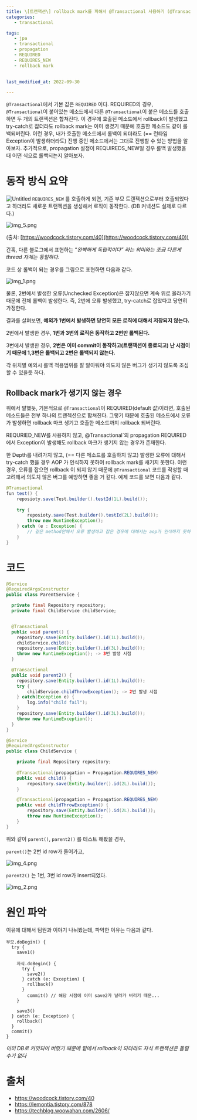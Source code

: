 ```yaml
---
title: \[트랜잭션\] rollback mark를 피해서 @Transactional 사용하기 (@Transactional REQUIRES_NEW 사용 시 주의 사항)
categories: 
   - transactional

tags:
   - jpa
   - transactional
   - propagation
   - REQUIRED
   - REQUIRES_NEW
   - rollback mark
   

last_modified_at: 2022-09-30 

---
```


`@Transactional`에서 기본 값은 `REQUIRED` 이다. REQUIRED의 경우, `@Transactional`이 붙어있는 메소드에서 다른 `@Transactional`이 붙은 메소드를 호출하면 두 개의 트랜젝션은 합쳐진다.
이 경우에 호출된 메소드에서 rollback이 발생했고 try-catch로 잡더라도 rollback mark는 이미 생겼기 때문에 호출한 메소드도 같이 롤백되버린다.
이런 경우, 내가 호출한 메소드에서 롤백이 되더라도 (== 런타임 Exception이 발생하더라도) 진행 중인 메소드에서는 그대로 진행할 수 있는 방법을 알아보자.
추가적으로, propagation 설정이 REQUIREDS_NEW일 경우 롤백 발생했을 때 어떤 식으로 롤백되는지 알아보자.

# 동작 방식 요약

![Untitled](https://user-images.githubusercontent.com/49507736/193454427-58263b59-0478-47b6-89b7-47fe283cde5b.png)
`REQUIRES_NEW` 를 호출하게 되면, 기존 부모 트랜젝션으로부터 호출되었다고 하더라도 새로운 트랜젝션을 생성해서 로직이 동작한다. (DB 커넥션도 실제로 다르다.)

![img_5.png](https://user-images.githubusercontent.com/49507736/193454503-31165770-1989-47f4-8aa4-bc0a3aefc3cf.png)

(출처: [https://woodcock.tistory.com/40](https://woodcock.tistory.com/40))

간혹, 다른 블로그에서 표현하는 “*완벽하게 독립적이다” 라는 의미와는 조금 다른게 thread 자체는 동일하다.*

코드 상 롤백이 되는 경우를 그림으로 표현하면 다음과 같다.

![img_1.png](https://user-images.githubusercontent.com/49507736/193744022-0d1aab1a-5869-4018-bce8-cb3ded159007.png)

물론, 2번에서 발생한 오류(Unchecked Exception)은 잡지않으면 계속 위로 올라가기 때문에 전체 롤백이 발생한다. 즉, 2번에 오류 발생했고, try-catch로 잡았다고 당연히 가정한다.

결과를 살펴보면, **예외가 1번에서 발생하면 당연히 모든 로직에 대해서 저장되지 않는다.**

2번에서 발생한 경우, **1번과 3번의 로직은 동작하고 2번만 롤백된다.**

3번에서 발생한 경우, **2번은 이미 commit이 동작하고(트랜잭션이 종료되고) 난 시점이기 때문에 1,3번은 롤백되고 2번은 롤백되지 않는다.**

각 위치별 예외시 롤백 적용범위를 잘 알아둬야 의도치 않은 버그가 생기지 않도록 조심할 수 있을듯 하다.

## Rollback mark가 생기지 않는 경우
위에서 말했듯, 기본적으로 `@Transactional`이 REQUIRED(default 값)이라면, 호출된 메소드들은 전부 하나의 트랜젝션으로 합쳐진다.
그렇기 때문에 호출된 메소드에서 오류가 발생하면 rollback 마크 생기고 호출한 메소드까지 rollback 되버린다.  

REQURIED_NEW를 사용하지 않고, @Transactional`의 propagation REQUIRED에서 Exception이 발생해도 rollback 마크가 생기지 않는 경우가 존재한다.  

한 Depth를 내려가지 않고, (== 다른 메소드를 호출하지 않고) 발생한 오류에 대해서 try-catch 했을 경우 AOP 가 인식하지 못하여 rollback mark를 새기지 못한다.
이런 경우, 오류를 잡으면 rollback 이 되지 않기 때문에 `@Transactional` 코드를 작성할 때 고려해서 의도치 않은 버그를 예방하면 좋을 거 같다.
예제 코드를 보면 다음과 같다.
```java
@Transactional
fun test() {
    reposioty.save(Test.builder().testId(1L).build());
    
    try {
        reposioty.save(Test.builder().testId(2L).build());
        throw new RuntimeException();
    } catch (e : Exception) {
        // 같은 method안에서 오류 발생하고 잡은 경우에 대해서는 aop가 인식하지 못하기 때문에 rollback되지 않는다.
    }
}
```


# 코드

```java
@Service
@RequiredArgsConstructor
public class ParentService {

  private final Repository repository;
  private final ChildService childService;


  @Transactional
  public void parent() {
    repository.save(Entity.builder().id(1L).build());
    childService.child();
    repository.save(Entity.builder().id(3L).build());
    throw new RuntimeException(); -> 3번 발생 시점
  }

  @Transactional
  public void parent2() {
    repository.save(Entity.builder().id(1L).build());
    try {
        childService.childThrowException(); -> 2번 발생 시점
    } catch(Exception e) {
        log.info("child fail");
    }
    repository.save(Entity.builder().id(3L).build());
    throw new RuntimeException();
  }
}
```

```java
@Service
@RequiredArgsConstructor
public class ChildService {

    private final Repository repository;
	
    @Transactional(propagation = Propagation.REQUIRES_NEW)
    public void child() {
        repository.save(Entity.builder().id(2L).build());
    }

    @Transactional(propagation = Propagation.REQUIRES_NEW)
    public void childThrowException() {
        repository.save(Entity.builder().id(2L).build());
        throw new RuntimeException();
    }
}
```

위와 같이 `parent()`, `parent2()` 를 테스트 해봤을 경우,

`parent()`는 2번 id row가 들어가고,

![img_4.png](https://user-images.githubusercontent.com/49507736/193454491-926a41e8-2652-4048-834c-e1645246dda2.png)

`parent2()` 는 1번, 3번 id row가 insert되었다.

![img_2.png](https://user-images.githubusercontent.com/49507736/193454485-a6bd1296-958e-4149-99ea-0e052597536e.png)

# 원인 파악
이유에 대해서 팀원과 이야기 나눠봤는데, 파악한 이유는 다음과 같다.
```
부모.doBegin() {
  try {
    save1()
    
    자식.doBegin() {
      try {
        save2()
      } catch (e: Exception) {
        rollback()
      }
        commit() // 해당 시점에 이미 save2가 날라가 버리기 때문...
    }
    
    save3()
  } catch (e: Exception) {
    rollback()
  }
  commit()
}
```
_이미 DB로 커밋되어 버렸기 때문에 밑에서 rollback이 되더라도 자식 트랜젝션은 돌릴수가 없다_

# 출처
- https://woodcock.tistory.com/40
- https://lemontia.tistory.com/878
- https://techblog.woowahan.com/2606/
